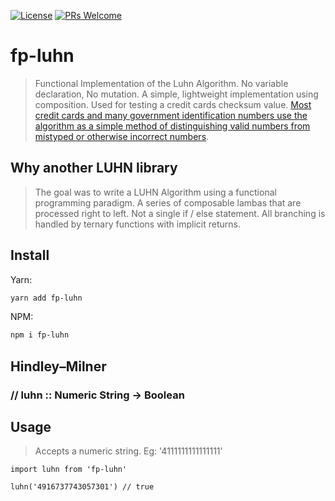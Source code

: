 [![License](https://img.shields.io/badge/License-Apache%202.0-blue.svg)](https://opensource.org/licenses/Apache-2.0)
[![PRs Welcome](https://img.shields.io/badge/PRs-welcome-blue.svg)](http://makeapullrequest.com)

# fp-luhn

> Functional Implementation of the Luhn Algorithm. No variable declaration, No mutation. A simple, lightweight implementation using composition. Used for testing a credit cards checksum value. [Most credit cards and many government identification numbers use the algorithm as a simple method of distinguishing valid numbers from mistyped or otherwise incorrect numbers](https://en.wikipedia.org/wiki/Luhn_algorithm).


## Why another LUHN library
> The goal was to write a LUHN Algorithm using a functional programming paradigm. A series of composable lambas that are processed right to left. Not a single if / else statement. All branching is handled by ternary functions with implicit returns.

## Install

Yarn:

```sh
yarn add fp-luhn
```

NPM:

```sh
npm i fp-luhn
```

## Hindley–Milner
### // luhn :: Numeric String -> Boolean

## Usage

> Accepts a numeric string. Eg: '4111111111111111'

```
import luhn from 'fp-luhn'

luhn('4916737743057301') // true

```